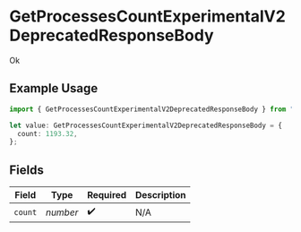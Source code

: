 # GetProcessesCountExperimentalV2DeprecatedResponseBody

Ok

## Example Usage

```typescript
import { GetProcessesCountExperimentalV2DeprecatedResponseBody } from "@hathora/cloud-sdk-typescript/models/operations";

let value: GetProcessesCountExperimentalV2DeprecatedResponseBody = {
  count: 1193.32,
};
```

## Fields

| Field              | Type               | Required           | Description        |
| ------------------ | ------------------ | ------------------ | ------------------ |
| `count`            | *number*           | :heavy_check_mark: | N/A                |